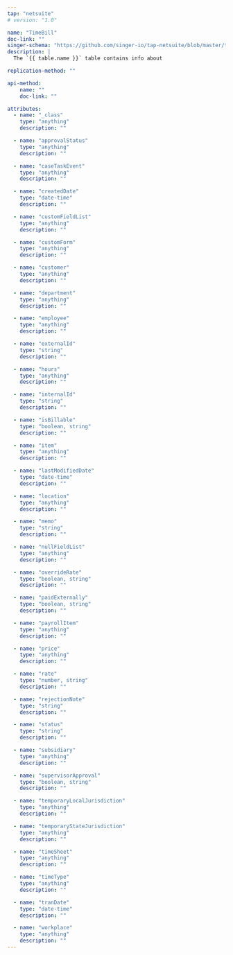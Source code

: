 ```yaml
---
tap: "netsuite"
# version: "1.0"

name: "TimeBill"
doc-link: ""
singer-schema: "https://github.com/singer-io/tap-netsuite/blob/master/tap_netsuite/schemas/TimeBill.json"
description: |
  The `{{ table.name }}` table contains info about 

replication-method: ""

api-method:
    name: ""
    doc-link: ""

attributes:
  - name: "_class"
    type: "anything"
    description: ""

  - name: "approvalStatus"
    type: "anything"
    description: ""

  - name: "caseTaskEvent"
    type: "anything"
    description: ""

  - name: "createdDate"
    type: "date-time"
    description: ""

  - name: "customFieldList"
    type: "anything"
    description: ""

  - name: "customForm"
    type: "anything"
    description: ""

  - name: "customer"
    type: "anything"
    description: ""

  - name: "department"
    type: "anything"
    description: ""

  - name: "employee"
    type: "anything"
    description: ""

  - name: "externalId"
    type: "string"
    description: ""

  - name: "hours"
    type: "anything"
    description: ""

  - name: "internalId"
    type: "string"
    description: ""

  - name: "isBillable"
    type: "boolean, string"
    description: ""

  - name: "item"
    type: "anything"
    description: ""

  - name: "lastModifiedDate"
    type: "date-time"
    description: ""

  - name: "location"
    type: "anything"
    description: ""

  - name: "memo"
    type: "string"
    description: ""

  - name: "nullFieldList"
    type: "anything"
    description: ""

  - name: "overrideRate"
    type: "boolean, string"
    description: ""

  - name: "paidExternally"
    type: "boolean, string"
    description: ""

  - name: "payrollItem"
    type: "anything"
    description: ""

  - name: "price"
    type: "anything"
    description: ""

  - name: "rate"
    type: "number, string"
    description: ""

  - name: "rejectionNote"
    type: "string"
    description: ""

  - name: "status"
    type: "string"
    description: ""

  - name: "subsidiary"
    type: "anything"
    description: ""

  - name: "supervisorApproval"
    type: "boolean, string"
    description: ""

  - name: "temporaryLocalJurisdiction"
    type: "anything"
    description: ""

  - name: "temporaryStateJurisdiction"
    type: "anything"
    description: ""

  - name: "timeSheet"
    type: "anything"
    description: ""

  - name: "timeType"
    type: "anything"
    description: ""

  - name: "tranDate"
    type: "date-time"
    description: ""

  - name: "workplace"
    type: "anything"
    description: ""
---
```

